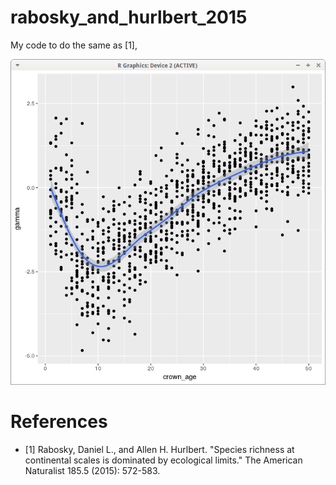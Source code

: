 # rabosky_and_hurlbert_2015

My code to do the same as [1],

![My result](rabosky_and_hurlbert_2015.png)

# References
  
 * [1] Rabosky, Daniel L., and Allen H. Hurlbert. "Species richness at continental scales is dominated by ecological limits." The American Naturalist 185.5 (2015): 572-583.
